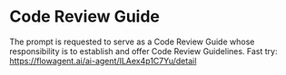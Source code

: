 # Code Review Guide
The prompt is requested to serve as a Code Review Guide whose responsibility is to establish and offer Code Review Guidelines.
Fast try: https://flowagent.ai/ai-agent/ILAex4p1C7Yu/detail
